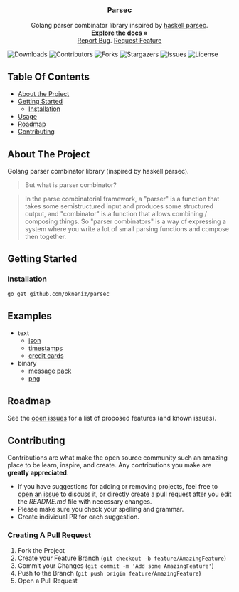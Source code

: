 <p align="center">
  <h3 align="center">Parsec</h3>

  <p align="center">
    Golang parser combinator library inspired by <a href="https://hackage.haskell.org/package/parsec">haskell parsec</a>.
    <br/>
    <a href="https://pkg.go.dev/github.com/okneniz/parsec"><strong>Explore the docs »</strong></a>
    <br/>
    <a href="https://github.com/okneniz/parsec/issues">Report Bug</a>.
    <a href="https://github.com/okneniz/parsec/issues">Request Feature</a>
  </p>
</p>

![Downloads](https://img.shields.io/github/downloads/okneniz/parsec/total) ![Contributors](https://img.shields.io/github/contributors/okneniz/parsec?color=dark-green) ![Forks](https://img.shields.io/github/forks/okneniz/parsec?style=social) ![Stargazers](https://img.shields.io/github/stars/okneniz/parsec?style=social) ![Issues](https://img.shields.io/github/issues/okneniz/parsec) ![License](https://img.shields.io/github/license/okneniz/parsec) 

## Table Of Contents

* [About the Project](#about-the-project)
* [Getting Started](#getting-started)
  * [Installation](#installation)
* [Usage](#usage)
* [Roadmap](#roadmap)
* [Contributing](#contributing)

## About The Project

Golang parser combinator library (inspired by haskell parsec).

> But what is parser combinator?

> In the parse combinatorial framework, a "parser" is a function that takes some semistructured input and produces some structured output, and "combinator" is a function that allows combining / composing things. So "parser combinators" is a way of expressing a system where you write a lot of small parsing functions and compose then together.


## Getting Started


### Installation

```bash
go get github.com/okneniz/parsec
```

## Examples


- text
  - [json](https://github.com/okneniz/parsec/tree/master/examples/strings/json)
  - [timestamps](https://github.com/okneniz/parsec/tree/master/examples/strings/timestamps)
  - [credit cards](https://github.com/okneniz/parsec/tree/master/examples/strings/cards)
- binary
  - [message pack](https://github.com/okneniz/parsec/tree/master/examples/bytes/message_pack)
  - [png](https://github.com/okneniz/parsec/tree/master/examples/bytes/png)

## Roadmap

See the [open issues](https://github.com/okneniz/parsec/issues) for a list of proposed features (and known issues).

## Contributing

Contributions are what make the open source community such an amazing place to be learn, inspire, and create. Any contributions you make are **greatly appreciated**.
* If you have suggestions for adding or removing projects, feel free to [open an issue](https://github.com/okneniz/parsec/issues/new) to discuss it, or directly create a pull request after you edit the *README.md* file with necessary changes.
* Please make sure you check your spelling and grammar.
* Create individual PR for each suggestion.

### Creating A Pull Request

1. Fork the Project
2. Create your Feature Branch (`git checkout -b feature/AmazingFeature`)
3. Commit your Changes (`git commit -m 'Add some AmazingFeature'`)
4. Push to the Branch (`git push origin feature/AmazingFeature`)
5. Open a Pull Request
